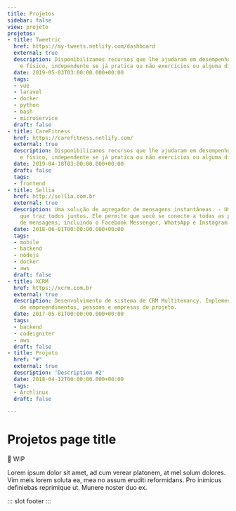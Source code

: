 ```yaml
---
title: Projetos
sidebar: false
view: projeto
projetos:
- title: Tweetric
  href: https://my-tweets.netlify.com/dashboard
  external: true
  description: Disponibilizamos recursos que lhe ajudaram em desempenho alimentar
    e físico, independente se já pratica ou não exercícios ou alguma dieta.
  date: 2019-05-03T03:00:00.000+00:00
  tags:
  - vue
  - laravel
  - docker
  - python
  - bash
  - microservice
  draft: false
- title: CareFitness
  href: https://carefitness.netlify.com/
  external: true
  description: Disponibilizamos recursos que lhe ajudaram em desempenho alimentar
    e físico, independente se já pratica ou não exercícios ou alguma dieta.
  date: 2019-04-18T03:00:00.000+00:00
  draft: false
  tags:
  - frontend
- title: Sellia
  href: http://sellia.com.br
  external: true
  description: Uma solução de agregador de mensagens instantâneas. - Um aplicativo
    que traz todos juntos. Ele permite que você se conecte a todas as plataformas
    de mensagens, incluindo o Facebook Messenger, WhatsApp e Instagram.
  date: 2018-06-01T00:00:00.000+00:00
  tags:
  - mobile
  - backend
  - nodejs
  - docker
  - aws
  draft: false
- title: XCRM
  href: https://xcrm.com.br
  external: true
  description: Desenvolvimento de sistema de CRM Multitenancy. Implementação de gerenciador
    de empreendimentos, pessoas e empresas do projeto.
  date: 2017-05-01T00:00:00.000+00:00
  tags:
  - backend
  - codeigniter
  - aws
  draft: false
- title: Projeto
  href: "#"
  external: true
  description: 'Description #2'
  date: 2018-04-12T00:00:00.000+00:00
  tags:
  - Archlinux
  draft: false

---
```

# Projetos page title

🚧 WIP

Lorem ipsum dolor sit amet, ad cum verear platonem, at mel solum dolores. Vim meis lorem soluta ea, mea no assum eruditi reformidans. Pro inimicus definiebas reprimique ut. Munere noster duo ex.

::: slot footer
<BaseProjeto/>
:::